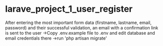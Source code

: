 # larave_project_1_user_register
After entering the most important form data (firstname, lastname, email, password) and their successful validation, an email with a confirmation link is  sent to the user
->Copy .env.example file to .env and edit database and email credentials there
->run 'php artisan migrate'
